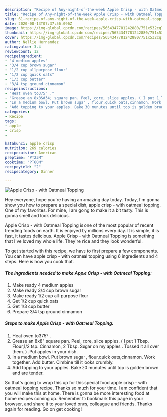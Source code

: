 ```yaml
---
description: "Recipe of Any-night-of-the-week Apple Crisp - with Oatmeal Topping"
title: "Recipe of Any-night-of-the-week Apple Crisp - with Oatmeal Topping"
slug: 61-recipe-of-any-night-of-the-week-apple-crisp-with-oatmeal-topping
date: 2020-08-13T07:37:56.096Z
image: https://img-global.cpcdn.com/recipes/5654347781242880/751x532cq70/apple-crisp-with-oatmeal-topping-recipe-main-photo.jpg
thumbnail: https://img-global.cpcdn.com/recipes/5654347781242880/751x532cq70/apple-crisp-with-oatmeal-topping-recipe-main-photo.jpg
cover: https://img-global.cpcdn.com/recipes/5654347781242880/751x532cq70/apple-crisp-with-oatmeal-topping-recipe-main-photo.jpg
author: Nellie Hernandez
ratingvalue: 3.4
reviewcount: 12
recipeingredient:
- "4 medium apples"
- "3/4 cup brown sugar"
- "1/2 cup allpurpose flour"
- "1/2 cup quick oats"
- "1/3 cup butter"
- "3/4 tsp ground cinnamon"
recipeinstructions:
- "Heat oven to375° ."
- "Grease an 8x8&#34; square pan. Peel, core, slice apples. ( I put 1 Tbsp. Flour,1/2 tsp. Cinnamon, 2 Tbsp. Sugar on my apples . Tossed it all over them. ) .Put apples in your dish."
- "In a medium bowl. Put brown sugar , flour,quick oats,cinnamon. Work together. Add butter. Cimbine till it looks crumbly."
- "Add topping to your apples. Bake 30 munutes until top is golden brown and are tender."
categories:
- Recipe
tags:
- apple
- crisp
- 

katakunci: apple crisp  
nutrition: 269 calories
recipecuisine: American
preptime: "PT23M"
cooktime: "PT60M"
recipeyield: "2"
recipecategory: Dinner

---
```



![Apple Crisp - with Oatmeal Topping](https://img-global.cpcdn.com/recipes/5654347781242880/751x532cq70/apple-crisp-with-oatmeal-topping-recipe-main-photo.jpg)

Hey everyone, hope you're having an amazing day today. Today, I'm gonna show you how to prepare a special dish, apple crisp - with oatmeal topping. One of my favorites. For mine, I am going to make it a bit tasty. This is gonna smell and look delicious.



Apple Crisp - with Oatmeal Topping is one of the most popular of recent trending foods on earth. It is enjoyed by millions every day. It is simple, it is fast, it tastes delicious. Apple Crisp - with Oatmeal Topping is something that I've loved my whole life. They're nice and they look wonderful.


To get started with this recipe, we have to first prepare a few components. You can have apple crisp - with oatmeal topping using 6 ingredients and 4 steps. Here is how you cook that.

##### The ingredients needed to make Apple Crisp - with Oatmeal Topping:

1. Make ready 4 medium apples
1. Make ready 3/4 cup brown sugar
1. Make ready 1/2 cup all-purpose flour
1. Get 1/2 cup quick oats
1. Get 1/3 cup butter
1. Prepare 3/4 tsp ground cinnamon




##### Steps to make Apple Crisp - with Oatmeal Topping:

1. Heat oven to375° .
1. Grease an 8x8&#34; square pan. Peel, core, slice apples. ( I put 1 Tbsp. Flour,1/2 tsp. Cinnamon, 2 Tbsp. Sugar on my apples . Tossed it all over them. ) .Put apples in your dish.
1. In a medium bowl. Put brown sugar , flour,quick oats,cinnamon. Work together. Add butter. Cimbine till it looks crumbly.
1. Add topping to your apples. Bake 30 munutes until top is golden brown and are tender.




So that's going to wrap this up for this special food apple crisp - with oatmeal topping recipe. Thanks so much for your time. I am confident that you will make this at home. There is gonna be more interesting food at home recipes coming up. Remember to bookmark this page in your browser, and share it to your loved ones, colleague and friends. Thanks again for reading. Go on get cooking!
